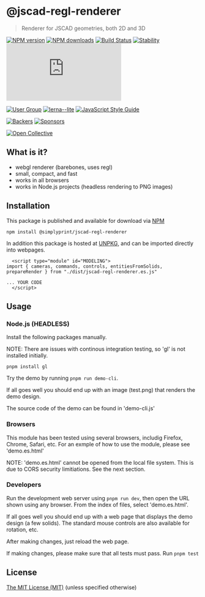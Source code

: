 # @jscad-regl-renderer

> Renderer for JSCAD geometries, both 2D and 3D

[![NPM version](https://badge.fury.io/js/%40jscad%2Fregl-renderer.svg)](https://www.npmjs.com/package/@simplyprint/jscad-regl-renderer)
[![NPM downloads](https://img.shields.io/npm/dw/@simplyprint/jscad-regl-renderer)](https://www.npmjs.com/package/@simplyprint/jscad-regl-renderer)
[![Build Status](https://travis-ci.org/jscad/OpenJSCAD.org.svg?branch=master)](https://travis-ci.org/jscad/OpenJSCAD.org)
[![Stability](https://img.shields.io/badge/stability-stable-success)](https://github.com/emersion/stability-badges#stable)
[![License](https://img.shields.io/github/license/jscad/OpenJSCAD.org)](https://github.com/jscad/OpenJSCAD.org/blob/master/LICENSE)

[![User Group](https://img.shields.io/badge/maintained%20by-user%20group-blue)](https://openjscad.nodebb.com/)
[![lerna--lite](https://img.shields.io/badge/maintained%20with-lerna--lite-e137ff)](https://github.com/ghiscoding/lerna-lite)
[![JavaScript Style Guide](https://img.shields.io/badge/code_style-standard-blue)](https://standardjs.com)

[![Backers](https://img.shields.io/opencollective/backers/openjscad)](https://opencollective.com/openjscad)
[![Sponsors](https://img.shields.io/opencollective/sponsors/openjscad)](https://opencollective.com/openjscad)

<a href="https://opencollective.com/openjscad"><img src="https://opencollective.com/openjscad/donate/button.png?color=blue" alt="Open Collective"></a>

## What is it?
- webgl renderer (barebones, uses regl)
- small, compact, and fast
- works in all browsers
- works in Node.js projects (headless rendering to PNG images)


## Installation

This package is published and available for download via [NPM](https://www.npmjs.com/org/jscad)
```
npm install @simplyprint/jscad-regl-renderer
```

In addition this package is hosted at [UNPKG](https://unpkg.com/), and can be imported directly into webpages.
```
  <script type="module" id="MODELING">
import { cameras, commands, controls, entitiesFromSolids, prepareRender } from "./dist/jscad-regl-renderer.es.js"

... YOUR CODE
  </script>
```

## Usage

### Node.js (HEADLESS)

Install the following packages manually.

NOTE: There are issues with continous integration testing, so 'gl' is not installed initially.

```
pnpm install gl
```

Try the demo by running ```pnpm run demo-cli```.

If all goes well you should end up with an image (test.png) that renders the demo design.

The source code of the demo can be found in 'demo-cli.js'

### Browsers

This module has been tested using several browsers, includig Firefox, Chrome, Safari, etc.
For an exmple of how to use the module, please see 'demo.es.html'

NOTE: 'demo.es.html' cannot be opened from the local file system. This is due to CORS security limitiations. See the next section.

### Developers

Run the development web server using ```pnpm run dev```, then open the URL shown using any browser.
From the index of files, select 'demo.es.html'.

If all goes well you should end up with a web page that displays the demo design (a few solids).
The standard mouse controls are also available for rotation, etc.

After making changes, just reload the web page.

If making changes, please make sure that all tests must pass. Run ```pnpm test```

## License

[The MIT License (MIT)](../../../LICENSE)
(unless specified otherwise)
